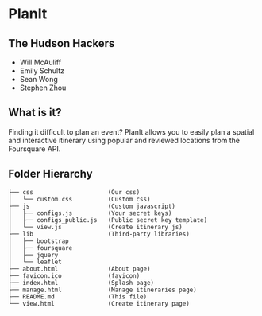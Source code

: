 PlanIt
======

The Hudson Hackers
------------------

*    Will McAuliff
*    Emily Schultz
*    Sean Wong
*    Stephen Zhou

What is it?
-----------

Finding it difficult to plan an event? PlanIt allows you to easily plan a
spatial and interactive itinerary using popular and reviewed locations from the
Foursquare API.

Folder Hierarchy
----------------

    ├── css                     (Our css)
    │   └── custom.css          (Custom css)
    ├── js                      (Custom javascript)
    │   ├── configs.js          (Your secret keys)
    │   ├── configs_public.js   (Public secret key template)
    │   └── view.js             (Create itinerary js)
    ├── lib                     (Third-party libraries)
    │   ├── bootstrap
    │   ├── foursquare
    │   ├── jquery
    │   └── leaflet
    ├── about.html              (About page)
    ├── favicon.ico             (favicon)
    ├── index.html              (Splash page)
    ├── manage.html             (Manage itineraries page)
    ├── README.md               (This file)
    └── view.html               (Create itinerary page)

